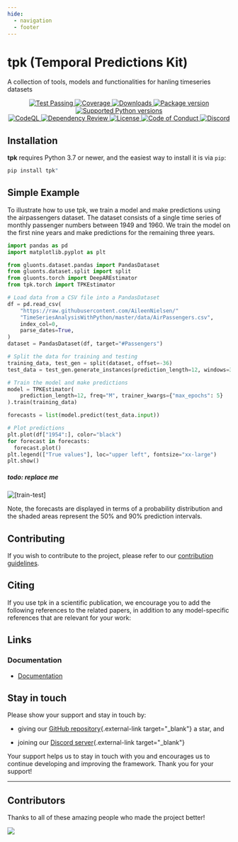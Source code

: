 ```yaml
---
hide:
  - navigation
  - footer
---
```


# tpk (Temporal Predictions Kit)

A collection of tools, models and functionalities for hanling timeseries datasets



<!-- <img class="hide-on-website" height="100px" src="https://ts.gluon.ai/dev/_static/gluonts.svg"> -->

<!-- # GluonTS - Probabilistic Time Series Modeling in Python -->

<p align="center">
  <a href="https://github.com/airtai/tpk/actions/workflows/test.yaml" target="_blank">
    <img src="https://github.com/airtai/tpk/actions/workflows/test.yaml/badge.svg?branch=main" alt="Test Passing"/>
  </a>

  <a href="https://coverage-badge.samuelcolvin.workers.dev/redirect/airtai/tpk" target="_blank">
      <img src="https://coverage-badge.samuelcolvin.workers.dev/airtai/tpk.svg" alt="Coverage">
  </a>

  <a href="https://www.pepy.tech/projects/tpk" target="_blank">
    <img src="https://static.pepy.tech/personalized-badge/tpk?period=month&units=international_system&left_color=grey&right_color=green&left_text=downloads/month" alt="Downloads"/>
  </a>

  <a href="https://pypi.org/project/tpk" target="_blank">
    <img src="https://img.shields.io/pypi/v/tpk?label=PyPI" alt="Package version">
  </a>

  <a href="https://pypi.org/project/tpk" target="_blank">
    <img src="https://img.shields.io/pypi/pyversions/tpk.svg" alt="Supported Python versions">
  </a>

  <br/>

  <a href="https://github.com/airtai/tpk/actions/workflows/codeql.yml" target="_blank">
    <img src="https://github.com/airtai/tpk/actions/workflows/codeql.yml/badge.svg" alt="CodeQL">
  </a>

  <a href="https://github.com/airtai/tpk/actions/workflows/dependency-review.yaml" target="_blank">
    <img src="https://github.com/airtai/tpk/actions/workflows/dependency-review.yaml/badge.svg" alt="Dependency Review">
  </a>

  <a href="https://github.com/airtai/tpk/blob/main/LICENSE" target="_blank">
    <img src="https://img.shields.io/github/license/airtai/tpk.png" alt="License">
  </a>

  <a href="https://github.com/airtai/tpk/blob/main/CODE_OF_CONDUCT.md" target="_blank">
    <img src="https://img.shields.io/badge/Contributor%20Covenant-2.1-4baaaa.svg" alt="Code of Conduct">
  </a>

  <a href="https://discord.gg/qFm6aSqq59" target="_blank">
      <img alt="Discord" src="https://img.shields.io/discord/1085457301214855171?logo=discord">
  </a>
</p>


<!-- GluonTS is a Python package for probabilistic time series modeling, focusing on deep learning based models,
based on [PyTorch](https://pytorch.org) and [MXNet](https://mxnet.apache.org). -->


## Installation

**tpk** requires Python 3.7 or newer, and the easiest way to install it is via
`pip`:

```bash
pip install tpk"
```

<!-- See the [documentation](https://ts.gluon.ai/stable/getting_started/install.html)
for more info on how GluonTS can be installed. -->

## Simple Example

To illustrate how to use tpk, we train a model and make predictions
using the airpassengers dataset. The dataset consists of a single time
series of monthly passenger numbers between 1949 and 1960. We train the model
on the first nine years and make predictions for the remaining three years.

```py
import pandas as pd
import matplotlib.pyplot as plt

from gluonts.dataset.pandas import PandasDataset
from gluonts.dataset.split import split
from gluonts.torch import DeepAREstimator
from tpk.torch import TPKEstimator

# Load data from a CSV file into a PandasDataset
df = pd.read_csv(
    "https://raw.githubusercontent.com/AileenNielsen/"
    "TimeSeriesAnalysisWithPython/master/data/AirPassengers.csv",
    index_col=0,
    parse_dates=True,
)
dataset = PandasDataset(df, target="#Passengers")

# Split the data for training and testing
training_data, test_gen = split(dataset, offset=-36)
test_data = test_gen.generate_instances(prediction_length=12, windows=3)

# Train the model and make predictions
model = TPKEstimator(
    prediction_length=12, freq="M", trainer_kwargs={"max_epochs": 5}
).train(training_data)

forecasts = list(model.predict(test_data.input))

# Plot predictions
plt.plot(df["1954":], color="black")
for forecast in forecasts:
  forecast.plot()
plt.legend(["True values"], loc="upper left", fontsize="xx-large")
plt.show()
```

##### todo: replace me
![[train-test]](https://ts.gluon.ai/static/README/forecasts.png)

Note, the forecasts are displayed in terms of a probability distribution and
the shaded areas represent the 50% and 90% prediction intervals.


## Contributing

If you wish to contribute to the project, please refer to our
[contribution guidelines](https://github.com/airt/tpk/tree/dev/CONTRIBUTING.md).

## Citing

If you use tpk in a scientific publication, we encourage you to add the following references to the related papers,
in addition to any model-specific references that are relevant for your work:

<!-- ```bibtex
@article{gluonts_jmlr,
  author  = {Alexander Alexandrov and Konstantinos Benidis and Michael Bohlke-Schneider
    and Valentin Flunkert and Jan Gasthaus and Tim Januschowski and Danielle C. Maddix
    and Syama Rangapuram and David Salinas and Jasper Schulz and Lorenzo Stella and
    Ali Caner Türkmen and Yuyang Wang},
  title   = {{GluonTS: Probabilistic and Neural Time Series Modeling in Python}},
  journal = {Journal of Machine Learning Research},
  year    = {2020},
  volume  = {21},
  number  = {116},
  pages   = {1-6},
  url     = {http://jmlr.org/papers/v21/19-820.html}
}
```

```bibtex
@article{gluonts_arxiv,
  author  = {Alexandrov, A. and Benidis, K. and Bohlke-Schneider, M. and
    Flunkert, V. and Gasthaus, J. and Januschowski, T. and Maddix, D. C.
    and Rangapuram, S. and Salinas, D. and Schulz, J. and Stella, L. and
    Türkmen, A. C. and Wang, Y.},
  title   = {{GluonTS: Probabilistic Time Series Modeling in Python}},
  journal = {arXiv preprint arXiv:1906.05264},
  year    = {2019}
}
``` -->

## Links

### Documentation

* [Documentation](https://tpk.airt.ai/)

<!-- ### References

* [JMLR MLOSS Paper](http://www.jmlr.org/papers/v21/19-820.html)
* [ArXiv Paper](https://arxiv.org/abs/1906.05264)
* [Collected Papers from the group behind GluonTS](https://github.com/awslabs/gluonts/tree/dev/REFERENCES.md): a bibliography. -->

<!-- ### Tutorials and Workshops

* [Tutorial at IJCAI 2021 (with videos)](https://lovvge.github.io/Forecasting-Tutorial-IJCAI-2021/) with [YouTube link](https://youtu.be/AB3I9pdT46c).
* [Tutorial at WWW 2020 (with videos)](https://lovvge.github.io/Forecasting-Tutorial-WWW-2020/)
* [Tutorial at SIGMOD 2019](https://lovvge.github.io/Forecasting-Tutorials/SIGMOD-2019/)
* [Tutorial at KDD 2019](https://lovvge.github.io/Forecasting-Tutorial-KDD-2019/)
* [Tutorial at VLDB 2018](https://lovvge.github.io/Forecasting-Tutorial-VLDB-2018/)
* [Neural Time Series with GluonTS](https://youtu.be/beEJMIt9xJ8)
* [International Symposium of Forecasting: Deep Learning for Forecasting workshop](https://lostella.github.io/ISF-2020-Deep-Learning-Workshop/) -->

## Stay in touch

Please show your support and stay in touch by:

- giving our [GitHub repository](https://github.com/airtai/tpk/){.external-link target="_blank"} a star, and

- joining our [Discord server](https://discord.gg/qFm6aSqq59){.external-link target="_blank"}

Your support helps us to stay in touch with you and encourages us to
continue developing and improving the framework. Thank you for your
support!

---

## Contributors

Thanks to all of these amazing people who made the project better!

<a href="https://github.com/airtai/tpk/graphs/contributors">
  <img src="https://contrib.rocks/image?repo=airtai/tpk"/>
</a>
